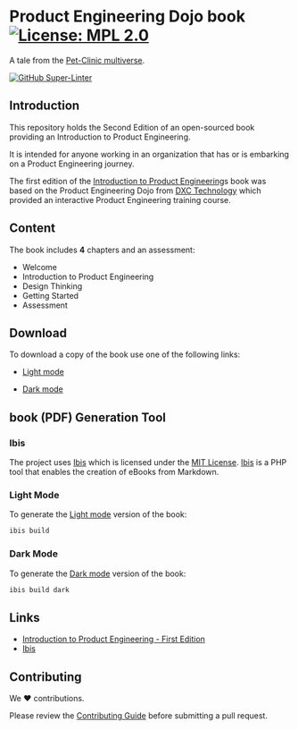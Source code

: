 # Product Engineering Dojo book [![License: MPL 2.0](https://img.shields.io/badge/License-MPL%202.0-brightgreen.svg)](https://opensource.org/license/mpl-2-0/)

A tale from the [Pet-Clinic multiverse](https://dxc-technology.github.io/about-pe-dojo/).

[![GitHub Super-Linter](https://github.com/tom-halpin/pe-dojo-book/actions/workflows/linter.yml/badge.svg)](https://github.com/marketplace/actions/super-linter)

## Introduction

This repository holds the Second Edition of an open-sourced book providing an Introduction to Product Engineering.

It is intended for anyone working in an organization that has or is embarking on a Product Engineering journey.

The first edition of the [Introduction to Product Engineering](https://github.com/dxc-technology/ebook-pe-dojo)s book was based on the Product Engineering Dojo from [DXC Technology](https://www.dxc.com) which provided an interactive Product Engineering training course.

## Content

The book includes **4** chapters and an assessment:

* Welcome
* Introduction to Product Engineering
* Design Thinking
* Getting Started
* Assessment

## Download

To download a copy of the book use one of the following links:

* [Light mode](https://github.com/tom-halpin/pe-dojo-book/blob/main/export/product-engineering-light.pdf)

* [Dark mode](https://github.com/tom-halpin/pe-dojo-book/blob/main/export/product-engineering-dark.pdf)

## book (PDF) Generation Tool

### Ibis

The project uses [Ibis](https://github.com/themsaid/ibis/) which is licensed under the [MIT License](https://github.com/themsaid/ibis/blob/master/LICENSE.md). [Ibis](https://github.com/themsaid/ibis/) is a PHP tool that enables the creation of eBooks from Markdown.

### Light Mode

To generate the [Light mode](https://github.com/tom-halpin/pe-dojo-book/blob/main/export/product-engineering-light.pdf) version of the book:

```bash
ibis build
```

### Dark Mode

To generate the [Dark mode](https://github.com/tom-halpin/pe-dojo-book/blob/main/export/product-engineering-dark.pdf) version of the book:

```bash
ibis build dark
```

## Links

* [Introduction to Product Engineering - First Edition](https://github.com/dxc-]technology/ebook-pe-dojo)
* [Ibis](https://github.com/themsaid/ibis/)

## Contributing

We :heart: contributions.

Please review the [Contributing Guide](CONTRIBUTING.md) before submitting a pull request.
